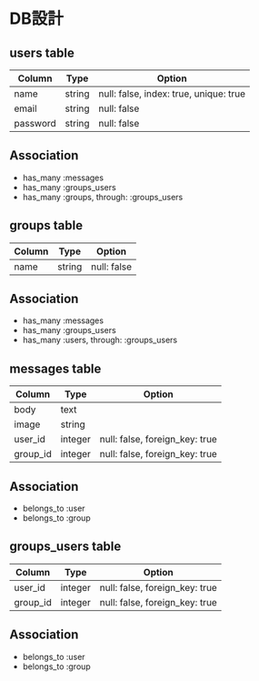 # DB設計

## users table
|Column|Type|Option|
|------|----|------|
|name|string|null: false, index: true, unique: true|
|email|string|null: false|
|password|string|null: false|
## Association
- has_many :messages
- has_many :groups_users 
- has_many :groups, through:  :groups_users

## groups table
|Column|Type|Option|
|------|----|------|
|name|string|null: false|
## Association
- has_many :messages
- has_many :groups_users 
- has_many :users, through:  :groups_users

## messages table
|Column|Type|Option|
|------|----|------|
|body|text||
|image|string||
|user_id|integer|null: false, foreign_key: true|
|group_id|integer|null: false, foreign_key: true|
## Association
- belongs_to :user
- belongs_to :group

## groups_users table
|Column|Type|Option|
|------|----|------|
|user_id|integer|null: false, foreign_key: true|
|group_id|integer|null: false, foreign_key: true|
## Association
- belongs_to :user
- belongs_to :group